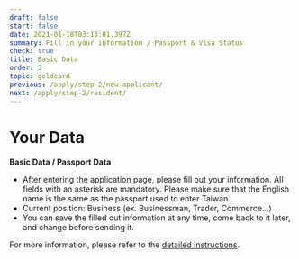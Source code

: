 ```yaml
---
draft: false
start: false
date: 2021-01-18T03:13:01.397Z
summary: Fill in your information / Passport & Visa Status
check: true
title: Basic Data
order: 3
topic: goldcard
previous: /apply/step-2/new-applicant/
next: /apply/step-2/resident/
---
```

# Your Data

**Basic Data / Passport Data**

* After entering the application page, please fill out your information. All fields with an asterisk are mandatory. Please make sure that the English name is the same as the passport used to enter Taiwan.
* Current position: Business (ex. Businessman, Trader, Commerce...)
* You can save the filled out information at any time, come back to it later, and change before sending it.

For more information, please refer to the [detailed instructions](/en/application/#online-application).